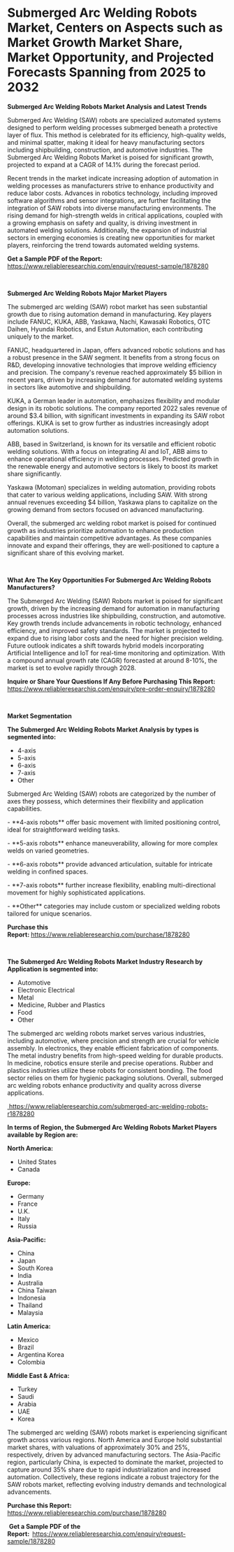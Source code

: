 <p><h1>Submerged Arc Welding Robots Market, Centers on Aspects such as Market Growth Market Share, Market Opportunity, and Projected Forecasts Spanning from 2025 to 2032</h1></p><p><strong>Submerged Arc Welding Robots Market Analysis and Latest Trends</strong></p>
<p><p>Submerged Arc Welding (SAW) robots are specialized automated systems designed to perform welding processes submerged beneath a protective layer of flux. This method is celebrated for its efficiency, high-quality welds, and minimal spatter, making it ideal for heavy manufacturing sectors including shipbuilding, construction, and automotive industries. The Submerged Arc Welding Robots Market is poised for significant growth, projected to expand at a CAGR of 14.1% during the forecast period. </p><p>Recent trends in the market indicate increasing adoption of automation in welding processes as manufacturers strive to enhance productivity and reduce labor costs. Advances in robotics technology, including improved software algorithms and sensor integrations, are further facilitating the integration of SAW robots into diverse manufacturing environments. The rising demand for high-strength welds in critical applications, coupled with a growing emphasis on safety and quality, is driving investment in automated welding solutions. Additionally, the expansion of industrial sectors in emerging economies is creating new opportunities for market players, reinforcing the trend towards automated welding systems.</p></p>
<p><strong>Get a Sample PDF of the Report:&nbsp;</strong> <a href="https://www.reliableresearchiq.com/enquiry/request-sample/1878280?utm_campaign=3139&utm_medium=2&utm_source=Github&utm_content=ia&utm_term=12042025&utm_id=submerged-arc-welding-robots">https://www.reliableresearchiq.com/enquiry/request-sample/1878280</a></p>
<p>&nbsp;</p>
<p><strong>Submerged Arc Welding Robots Major Market Players</strong></p>
<p><p>The submerged arc welding (SAW) robot market has seen substantial growth due to rising automation demand in manufacturing. Key players include FANUC, KUKA, ABB, Yaskawa, Nachi, Kawasaki Robotics, OTC Daihen, Hyundai Robotics, and Estun Automation, each contributing uniquely to the market.</p><p>FANUC, headquartered in Japan, offers advanced robotic solutions and has a robust presence in the SAW segment. It benefits from a strong focus on R&D, developing innovative technologies that improve welding efficiency and precision. The company's revenue reached approximately $5 billion in recent years, driven by increasing demand for automated welding systems in sectors like automotive and shipbuilding.</p><p>KUKA, a German leader in automation, emphasizes flexibility and modular design in its robotic solutions. The company reported 2022 sales revenue of around $3.4 billion, with significant investments in expanding its SAW robot offerings. KUKA is set to grow further as industries increasingly adopt automation solutions.</p><p>ABB, based in Switzerland, is known for its versatile and efficient robotic welding solutions. With a focus on integrating AI and IoT, ABB aims to enhance operational efficiency in welding processes. Predicted growth in the renewable energy and automotive sectors is likely to boost its market share significantly.</p><p>Yaskawa (Motoman) specializes in welding automation, providing robots that cater to various welding applications, including SAW. With strong annual revenues exceeding $4 billion, Yaskawa plans to capitalize on the growing demand from sectors focused on advanced manufacturing.</p><p>Overall, the submerged arc welding robot market is poised for continued growth as industries prioritize automation to enhance production capabilities and maintain competitive advantages. As these companies innovate and expand their offerings, they are well-positioned to capture a significant share of this evolving market.</p></p>
<p>&nbsp;</p>
<p><strong>What Are The Key Opportunities For Submerged Arc Welding Robots Manufacturers?</strong></p>
<p><p>The Submerged Arc Welding (SAW) Robots market is poised for significant growth, driven by the increasing demand for automation in manufacturing processes across industries like shipbuilding, construction, and automotive. Key growth trends include advancements in robotic technology, enhanced efficiency, and improved safety standards. The market is projected to expand due to rising labor costs and the need for higher precision welding. Future outlook indicates a shift towards hybrid models incorporating Artificial Intelligence and IoT for real-time monitoring and optimization. With a compound annual growth rate (CAGR) forecasted at around 8-10%, the market is set to evolve rapidly through 2028.</p></p>
<p><strong>Inquire or Share Your Questions If Any Before Purchasing This Report:</strong> <a href="https://www.reliableresearchiq.com/enquiry/pre-order-enquiry/1878280?utm_campaign=3139&utm_medium=2&utm_source=Github&utm_content=ia&utm_term=12042025&utm_id=submerged-arc-welding-robots">https://www.reliableresearchiq.com/enquiry/pre-order-enquiry/1878280</a></p>
<p>&nbsp;</p>
<p><strong>Market Segmentation</strong></p>
<p><strong>The Submerged Arc Welding Robots Market Analysis by types is segmented into:</strong></p>
<p><ul><li>4-axis</li><li>5-axis</li><li>6-axis</li><li>7-axis</li><li>Other</li></ul></p>
<p><p>Submerged Arc Welding (SAW) robots are categorized by the number of axes they possess, which determines their flexibility and application capabilities. </p><p>- **4-axis robots** offer basic movement with limited positioning control, ideal for straightforward welding tasks.</p><p>- **5-axis robots** enhance maneuverability, allowing for more complex welds on varied geometries.</p><p>- **6-axis robots** provide advanced articulation, suitable for intricate welding in confined spaces.</p><p>- **7-axis robots** further increase flexibility, enabling multi-directional movement for highly sophisticated applications.</p><p>- **Other** categories may include custom or specialized welding robots tailored for unique scenarios.</p></p>
<p><strong>Purchase this Report:&nbsp;</strong><a href="https://www.reliableresearchiq.com/purchase/1878280?utm_campaign=3139&utm_medium=2&utm_source=Github&utm_content=ia&utm_term=12042025&utm_id=submerged-arc-welding-robots">https://www.reliableresearchiq.com/purchase/1878280</a></p>
<p>&nbsp;</p>
<p><strong>The Submerged Arc Welding Robots Market Industry Research by Application is segmented into:</strong></p>
<p><ul><li>Automotive</li><li>Electronic Electrical</li><li>Metal</li><li>Medicine, Rubber and Plastics</li><li>Food</li><li>Other</li></ul></p>
<p><p>The submerged arc welding robots market serves various industries, including automotive, where precision and strength are crucial for vehicle assembly. In electronics, they enable efficient fabrication of components. The metal industry benefits from high-speed welding for durable products. In medicine, robotics ensure sterile and precise operations. Rubber and plastics industries utilize these robots for consistent bonding. The food sector relies on them for hygienic packaging solutions. Overall, submerged arc welding robots enhance productivity and quality across diverse applications.</p></p>
<p><a href="https://www.reliableresearchiq.com/submerged-arc-welding-robots-r1878280?utm_campaign=3139&utm_medium=2&utm_source=Github&utm_content=ia&utm_term=12042025&utm_id=submerged-arc-welding-robots">&nbsp;https://www.reliableresearchiq.com/submerged-arc-welding-robots-r1878280</a></p>
<p><strong>In terms of Region, the Submerged Arc Welding Robots Market Players available by Region are:</strong></p>
<p>
    <p> <strong> North America: </strong>
        <ul>
            <li>United States</li>
            <li>Canada</li>
        </ul>
        </p> 
    <p> <strong> Europe: </strong>
        <ul>
            <li>Germany</li>
            <li>France</li>
            <li>U.K.</li>
            <li>Italy</li>
            <li>Russia</li>
        </ul>
        </p> 
    <p> <strong> Asia-Pacific: </strong>
        <ul>
            <li>China</li>
            <li>Japan</li>
            <li>South Korea</li>
            <li>India</li>
            <li>Australia</li>
            <li>China Taiwan</li>
            <li>Indonesia</li>
            <li>Thailand</li>
            <li>Malaysia</li>
        </ul>
        </p> 
    <p> <strong> Latin America: </strong>
        <ul>
            <li>Mexico</li>
            <li>Brazil</li>
            <li>Argentina Korea</li>
            <li>Colombia</li>
        </ul>
        </p> 
    <p> <strong> Middle East & Africa: </strong>
        <ul>
            <li>Turkey</li>
            <li>Saudi</li>
            <li>Arabia</li>
            <li>UAE</li>
            <li>Korea</li>
        </ul>
    </p>
    </p>
<p><p>The submerged arc welding (SAW) robots market is experiencing significant growth across various regions. North America and Europe hold substantial market shares, with valuations of approximately 30% and 25%, respectively, driven by advanced manufacturing sectors. The Asia-Pacific region, particularly China, is expected to dominate the market, projected to capture around 35% share due to rapid industrialization and increased automation. Collectively, these regions indicate a robust trajectory for the SAW robots market, reflecting evolving industry demands and technological advancements.</p></p>
<p><strong>Purchase this Report: </strong><a href="https://www.reliableresearchiq.com/purchase/1878280?utm_campaign=3139&utm_medium=2&utm_source=Github&utm_content=ia&utm_term=12042025&utm_id=submerged-arc-welding-robots">https://www.reliableresearchiq.com/purchase/1878280</a></p>
<p>&nbsp;<strong>Get a Sample PDF of the Report:&nbsp;&nbsp;</strong><a href="https://www.reliableresearchiq.com/enquiry/request-sample/1878280?utm_campaign=3139&utm_medium=2&utm_source=Github&utm_content=ia&utm_term=12042025&utm_id=submerged-arc-welding-robots">https://www.reliableresearchiq.com/enquiry/request-sample/1878280</a></p>
<p><strong></strong></p>
<p><p></p><p></p><p></p></p>